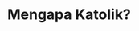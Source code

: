 ---
title: "Mengapa Katolik?"

description: "Menelusuri Kebenaran, Menghidupi Iman"
cascade:
  featured_image: '/images/pexels-felipebalduino-6134078.jpg'
---